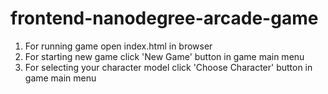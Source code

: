 frontend-nanodegree-arcade-game
===============================

1. For running game open index.html in browser
2. For starting new game click 'New Game' button in game main menu
3. For selecting your character model click 'Choose Character' button in game main menu